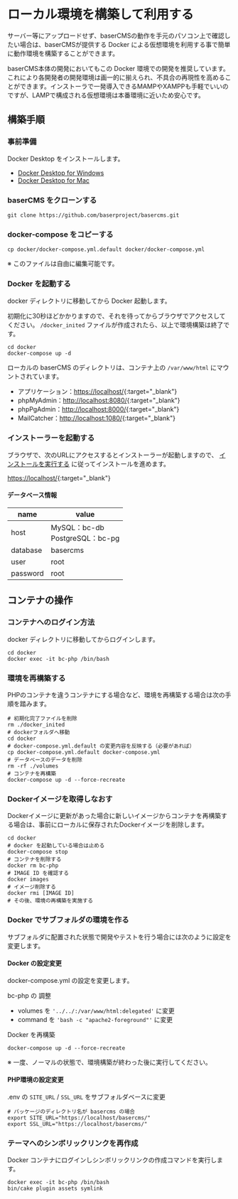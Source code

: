 # ローカル環境を構築して利用する

サーバー等にアップロードせず、baserCMSの動作を手元のパソコン上で確認したい場合は、baserCMSが提供する Docker による仮想環境を利用する事で簡単に動作環境を構築することができます。

baserCMS本体の開発においてもこの Docker 環境での開発を推奨しています。これにより各開発者の開発環境は画一的に揃えられ、不具合の再現性を高めることができます。インストーラで一発導入できるMAMPやXAMPPも手軽でいいのですが、LAMPで構成される仮想環境は本番環境に近いため安心です。

## 構築手順

### 事前準備
Docker Desktop をインストールします。

- [Docker Desktop for Windows](https://hub.docker.com/editions/community/docker-ce-desktop-windows/)
- [Docker Desktop for Mac](https://hub.docker.com/editions/community/docker-ce-desktop-mac/)

### baserCMS をクローンする

```
git clone https://github.com/baserproject/basercms.git
```

### docker-compose をコピーする

```
cp docker/docker-compose.yml.default docker/docker-compose.yml
```

※ このファイルは自由に編集可能です。

### Docker を起動する
docker ディレクトリに移動してから Docker 起動します。

初期化に30秒ほどかかりますので、それを待ってからブラウザでアクセスしてください。 `/docker_inited` ファイルが作成されたら、以上で環境構築は終了です。

```
cd docker
docker-compose up -d
```

ローカルの baserCMS のディレクトリは、コンテナ上の `/var/www/html` にマウントされています。  

- アプリケーション：[https://localhost/](https://localhost/){:target="_blank"}
- phpMyAdmin：[http://localhost:8080/](http://localhost:8080/){:target="_blank"}
- phpPgAdmin：[http://localhost:8000/](http://localhost:8000/){:target="_blank"}
- MailCatcher：[http://localhost:1080/](http://localhost:1080/){:target="_blank"}

### インストーラーを起動する

ブラウザで、次のURLにアクセスするとインストーラーが起動しますので、 [インストールを実行する](./index#インストールを実行する)  に従ってインストールを進めます。

[https://localhost/](https://localhost/){:target="_blank"}

#### データベース情報

| name | value                       |
|-----------|-----------------------------|
| host | MySQL：bc-db<br>PostgreSQL：bc-pg |
| database | basercms                    |
| user | root                        |
| password | root                        |

## コンテナの操作
### コンテナへのログイン方法

docker ディレクトリに移動してからログインします。

```
cd docker
docker exec -it bc-php /bin/bash
```
 
### 環境を再構築する
PHPのコンテナを違うコンテナにする場合など、環境を再構築する場合は次の手順を踏みます。

```shell
# 初期化完了ファイルを削除
rm ./docker_inited
# dockerフォルダへ移動
cd docker
# docker-compose.yml.default の変更内容を反映する（必要があれば）
cp docker-compose.yml.default docker-compose.yml
# データベースのデータを削除
rm -rf ./volumes
# コンテナを再構築
docker-compose up -d --force-recreate
```

### Dockerイメージを取得しなおす
Dockerイメージに更新があった場合に新しいイメージからコンテナを再構築する場合は、事前にローカルに保存されたDockerイメージを削除します。

```shell
cd docker
# docker を起動している場合は止める
docker-compose stop
# コンテナを削除する
docker rm bc-php
# IMAGE ID を確認する
docker images
# イメージ削除する
docker rmi [IMAGE ID]
# その後、環境の再構築を実施する
```

### Docker でサブフォルダの環境を作る
サブフォルダに配置された状態で開発やテストを行う場合には次のように設定を変更します。

#### Docker の設定変更
docker-compose.yml の設定を変更します。

bc-php の 調整
- volumes を `'../../:/var/www/html:delegated'` に変更
- command を `'bash -c "apache2-foreground"'` に変更

Docker を再構築
```shell
docker-compose up -d --force-recreate
```
※ 一度、ノーマルの状態で、環境構築が終わった後に実行してください。

#### PHP環境の設定変更
.env の `SITE_URL` / `SSL_URL` をサブフォルダベースに変更
```shell
# パッケージのディレクトリ名が basercms の場合
export SITE_URL="https://localhost/basercms/"
export SSL_URL="https://localhost/basercms/"
```

### テーマへのシンボリックリンクを再作成
Docker コンテナにログインしシンボリックリンクの作成コマンドを実行します。

```shell
docker exec -it bc-php /bin/bash
bin/cake plugin assets symlink
```

　
